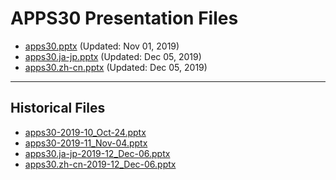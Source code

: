 <!--
This is a machine generated file, and should not be edited, as it will be overwritten with future updates.
-->

# APPS30 Presentation Files

- [apps30.pptx](https://globaleventcdn.blob.core.windows.net/assets/apps/apps30/apps30.pptx) (Updated: Nov 01, 2019)
- [apps30.ja-jp.pptx](https://globaleventcdn.blob.core.windows.net/assets/apps/apps30/apps30.ja-jp.pptx) (Updated: Dec 05, 2019)
- [apps30.zh-cn.pptx](https://globaleventcdn.blob.core.windows.net/assets/apps/apps30/apps30.zh-cn.pptx) (Updated: Dec 05, 2019)
---
## Historical Files
- [apps30-2019-10_Oct-24.pptx](https://globaleventcdn.blob.core.windows.net/assets/apps/apps30/apps30-2019-10_Oct-24.pptx)
- [apps30-2019-11_Nov-04.pptx](https://globaleventcdn.blob.core.windows.net/assets/apps/apps30/apps30-2019-11_Nov-04.pptx)
- [apps30.ja-jp-2019-12_Dec-06.pptx](https://globaleventcdn.blob.core.windows.net/assets/apps/apps30/apps30.ja-jp-2019-12_Dec-06.pptx)
- [apps30.zh-cn-2019-12_Dec-06.pptx](https://globaleventcdn.blob.core.windows.net/assets/apps/apps30/apps30.zh-cn-2019-12_Dec-06.pptx)


